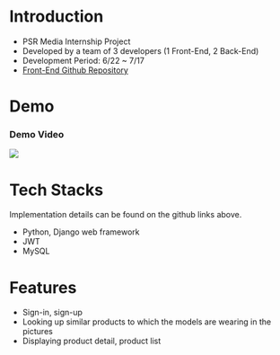 # Introduction

- PSR Media Internship Project
- Developed by a team of 3 developers (1 Front-End, 2 Back-End)
- Development Period: 6/22 ~ 7/17
- [Front-End Github Repository](https://github.com/nickanism/psr-frontend)

# Demo
### Demo Video
[![](https://images.velog.io/images/nickanism/post/1eb95b2a-e8e0-47b8-b05e-a99a6c17b02b/Screen%20Shot%202020-07-21%20at%202.43.55%20PM.png)](https://www.youtube.com/watch?v=WyCnexeF1dg&feature=youtu.be)

# Tech Stacks
Implementation details can be found on the github links above.
- Python, Django web framework
- JWT
- MySQL

# Features
- Sign-in, sign-up
- Looking up similar products to which the models are wearing in the pictures
- Displaying product detail, product list
